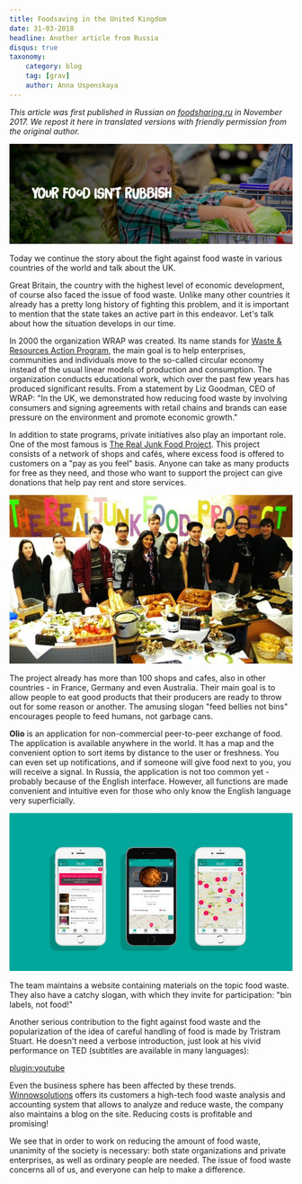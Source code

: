 ```yaml
---
title: Foodsaving in the United Kingdom
date: 31-03-2018
headline: Another article from Russia
disqus: true
taxonomy:
    category: blog
    tag: [grav]
    author: Anna Uspenskaya
---
```


_This article was first published in Russian on [foodsharing.ru](https://foodsharing.ru/blog/fudshering-v-velikobritanii/) in November 2017. We repost it here in translated versions with friendly permission from the original author._

![Food is not rubbish!](foodnotrubbish.png)

Today we continue the story about the fight against food waste in various countries of the world and talk about the UK.

Great Britain, the country with the highest level of economic development, of course also faced the issue of food waste. Unlike many other countries it already has a pretty long history of fighting this problem, and it is important to mention that the state takes an active part in this endeavor. Let's talk about how the situation develops in our time.

In 2000 the organization WRAP was created. Its name stands for [Waste & Resources Action Program](http://www.wrap.org.uk/), the main goal is to help enterprises, communities and individuals move to the so-called circular economy instead of the usual linear models of production and consumption. The organization conducts educational work, which over the past few years has produced significant results. From a statement by Liz Goodman, CEO of WRAP: "In the UK, we demonstrated how reducing food waste by involving consumers and signing agreements with retail chains and brands can ease pressure on the environment and promote economic growth."

In addition to state programs, private initiatives also play an important role. One of the most famous is [The Real Junk Food Project](http://therealjunkfoodproject.org/). This project consists of a network of shops and cafés, where excess food is offered to customers on a "pay as you feel" basis. Anyone can take as many products for free as they need, and those who want to support the project can give donations that help pay rent and store services.

![The Real Junkfood Project](trjfp.jpg)

The project already has more than 100 shops and cafes, also in other countries - in France, Germany and even Australia. Their main goal is to allow people to eat good products that their producers are ready to throw out for some reason or another. The amusing slogan "feed bellies not bins" encourages people to feed humans, not garbage cans.

**Olio** is an application for non-commercial peer-to-peer exchange of food. The application is available anywhere in the world. It has a map and the convenient option to sort items by distance to the user or freshness. You can even set up notifications, and if someone will give food next to you, you will receive a signal. In Russia, the application is not too common yet - probably because of the English interface. However, all functions are made convenient and intuitive even for those who only know the English language very superficially.

![OLIO promo pic](olio.jpg)

The team maintains a website containing materials on the topic food waste. They also have a catchy slogan, with which they invite for participation: "bin labels, not food!"

Another serious contribution to the fight against food waste and the popularization of the idea of careful handling of food is made by Tristram Stuart. He doesn't need a verbose introduction, just look at his vivid performance on TED (subtitles are available in many languages):

[plugin:youtube](http://www.youtube.com/watch?v=cWC_zDdF74s)

Even the business sphere has been affected by these trends. [Winnowsolutions](http://www.winnowsolutions.com/) offers its customers a high-tech food waste analysis and accounting system that allows to analyze and reduce waste, the company also maintains a blog on the site. Reducing costs is profitable and promising!

We see that in order to work on reducing the amount of food waste, unanimity of the society is necessary: both state organizations and private enterprises, as well as ordinary people are needed. The issue of food waste concerns all of us, and everyone can help to make a difference.
